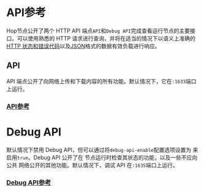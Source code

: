 # API参考

Hop节点公开了两个 HTTP API 端点`API`和`Debug API`完成查看运行节点的主要接口。可以使用熟悉的 HTTP 请求进行查询，并将在适当的情况下以语义上准确的[HTTP 状态和错误代码](https://developer.mozilla.org/en-US/docs/Web/HTTP/Status)以及[JSON](https://www.json.org/json-en.html)格式的数据有效负载进行响应。

## API

API 端点公开了向网络上传和下载内容的所有功能。默认情况下，它在`:1633`端口上运行。

### [API参考](https://github.com/redesblock/hop/blob/main/openapi/API.yaml)

# Debug API

默认情况下禁用 Debug API，但可以通过将`debug-api-enable`配置选项设置为 来启用`true`。Debug API 公开了在 节点运行时检查其状态的功能，以及一些不应向公共 网络公开的其他功能。默认情况下，调试 API 在`:1635`端口上运行。

### [Debug API参考](https://github.com/redesblock/hop/blob/main/openapi/DebugAPI.yaml)

